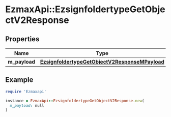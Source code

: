 # EzmaxApi::EzsignfoldertypeGetObjectV2Response

## Properties

| Name | Type | Description | Notes |
| ---- | ---- | ----------- | ----- |
| **m_payload** | [**EzsignfoldertypeGetObjectV2ResponseMPayload**](EzsignfoldertypeGetObjectV2ResponseMPayload.md) |  |  |

## Example

```ruby
require 'Ezmaxapi'

instance = EzmaxApi::EzsignfoldertypeGetObjectV2Response.new(
  m_payload: null
)
```

